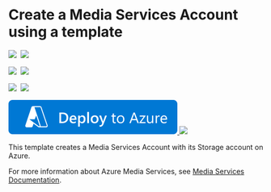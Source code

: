 # Create a Media Services Account using a template

<IMG SRC="https://azurequickstartsservice.blob.core.windows.net/badges/101-media-services-create/PublicLastTestDate.svg" />&nbsp;
<IMG SRC="https://azurequickstartsservice.blob.core.windows.net/badges/101-media-services-create/PublicDeployment.svg" />&nbsp;

<IMG SRC="https://azurequickstartsservice.blob.core.windows.net/badges/101-media-services-create/FairfaxLastTestDate.svg" />&nbsp;
<IMG SRC="https://azurequickstartsservice.blob.core.windows.net/badges/101-media-services-create/FairfaxDeployment.svg" />&nbsp;

<IMG SRC="https://azurequickstartsservice.blob.core.windows.net/badges/101-media-services-create/BestPracticeResult.svg" />&nbsp;
<IMG SRC="https://azurequickstartsservice.blob.core.windows.net/badges/101-media-services-create/CredScanResult.svg" />&nbsp;

<a href="https://portal.azure.com/#create/Microsoft.Template/uri/https%3A%2F%2Fraw.githubusercontent.com%2Fazure%2Fazure-quickstart-templates%2Fmaster%2F101-media-services-create%2Fazuredeploy.json" target="_blank">
    <img src="https://raw.githubusercontent.com/Azure/azure-quickstart-templates/master/1-CONTRIBUTION-GUIDE/images/deploytoazure.svg"/>
</a>

<a href="https://portal.azure.us/#create/Microsoft.Template/uri/https%3A%2F%2Fraw.githubusercontent.com%2Fazure%2Fazure-quickstart-templates%2Fmaster%2F101-media-services-create%2Fazuredeploy.json" target="_blank">
    <img src="http://azuredeploy.net/AzureGov.png"/>
</a>

This template creates a Media Services Account with its Storage account on Azure.

For more information about Azure Media Services, see [Media Services Documentation](https://docs.microsoft.com/en-us/azure/media-services/).

